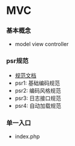 # MVC
### 基本概念
   + model view controller
### psr规范
   + [规范文档](https://www.jianshu.com/p/b33155c15343)
   + psr1: 基础编码规范
   + psr2: 编码风格规范
   + psr3: 日志接口规范
   + psr4: 自动加载规范
### 单一入口
   + index.php